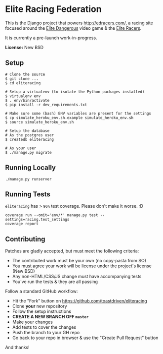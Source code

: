 # Elite Racing Federation

This is the Django project that powers http://edracers.com/, a racing site
focused around the [Elite Dangerous](http://elitedangerous.com/) video game &
the [Elite Racers](http://reddit.com/r/EliteRacers).

It is currently a pre-launch work-in-progress.

**License:** New BSD


## Setup

    # Clone the source
    $ git clone ...
    $ cd eliteracing

    # Setup a virtualenv (to isolate the Python packages installed)
    $ virtualenv env
    $ . env/bin/activate
    $ pip install -r dev_requirements.txt

    # Make sure some (bash) ENV variables are present for the settings
    $ cp simulate_heroku_env.sh.example simulate_heroku_env.sh
    $ source simulate_heroku_env.sh

    # Setup the database
    # As the postgres user
    $ createdb eliteracing

    # As your user
    $ ./manage.py migrate


## Running Locally

    ./manage.py runserver


## Running Tests

`eliteracing` has > `96%` test coverage. Please don't make it worse. :D

    coverage run --omit='env/*' manage.py test --settings=racing.test_settings
    coverage report


## Contributing

Patches are gladly accepted, but must meet the following criteria:

* The contributed work must be your own (no copy-pasta from SO)
* You must agree your work will be license under the project's license (New BSD)
* Any non-HTML/CSS/JS change must have accompanying tests
* You've run the tests & they are all passing

Follow a standard GitHub workflow:

* Hit the "Fork" button on https://github.com/toastdriven/eliteracing
* Clone **your** new repository
* Follow the setup instructions
* **CREATE A NEW BRANCH OFF `master`**
* Make your changes
* Add tests to cover the changes
* Push the branch to your GH repo
* Go back to your repo in browser & use the "Create Pull Request" button

And thanks!
